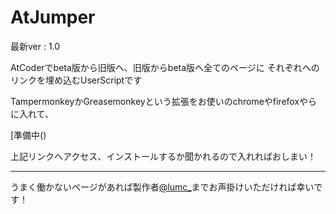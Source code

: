 # AtJumper
最新ver : 1.0

AtCoderでbeta版から旧版へ、旧版からbeta版へ全てのページに
それぞれへのリンクを埋め込むUserScriptです


TampermonkeyかGreasemonkeyという拡張をお使いのchromeやfirefoxやらに入れて、

[準備中()

上記リンクへアクセス、インストールするか聞かれるので入れればおしまい！

---

うまく働かないページがあれば製作者[@lumc_](https://twitter.com/lumc_)までお声掛けいただければ幸いです！

